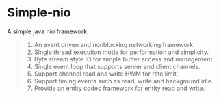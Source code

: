 # Simple-nio
A simple java nio framework:
>
> 1. An event driven and nonblocking networking framework.
> 2. Single thread execution mode for performation and simplicity.
> 3. Byte stream style IO for simple buffer access and management.
> 4. Single event loop that supports server and client channels.
> 5. Support channel read and write HWM for rate limit.
> 6. Support timing events such as read, write and background idle.
> 7. Provide an entity codec framework for entity read and write.
